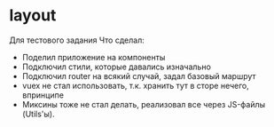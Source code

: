 # layout
Для тестового задания
Что сделал:
- Поделил приложение на компоненты
- Подключил стили, которые давались изначально
- Подключил router на всякий случай, задал базовый маршрут
- vuex не стал использовать, т.к. хранить тут в сторе нечего, впринципе
- Миксины тоже не стал делать, реализовал все через JS-файлы (Utils'ы).
